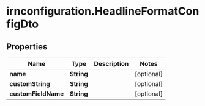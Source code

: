 # irnconfiguration.HeadlineFormatConfigDto

## Properties

Name | Type | Description | Notes
------------ | ------------- | ------------- | -------------
**name** | **String** |  | [optional] 
**customString** | **String** |  | [optional] 
**customFieldName** | **String** |  | [optional] 


